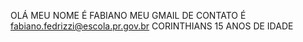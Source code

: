 OLÁ MEU NOME É FABIANO
MEU GMAIL DE CONTATO É fabiano.fedrizzi@escola.pr.gov.br
CORINTHIANS
15 ANOS DE IDADE

